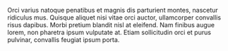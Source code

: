 Orci varius natoque penatibus et magnis dis parturient montes, nascetur ridiculus mus. Quisque aliquet nisi vitae orci auctor, ullamcorper convallis risus dapibus. Morbi pretium blandit nisl at eleifend. Nam finibus augue lorem, non pharetra ipsum vulputate at. Etiam sollicitudin orci et purus pulvinar, convallis feugiat ipsum porta. 